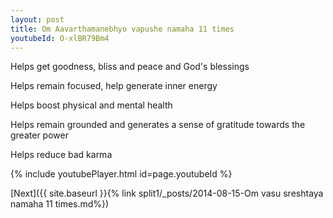 ```yaml
---
layout: post
title: Om Aavarthamanebhyo vapushe namaha 11 times
youtubeId: O-xlBR79Bm4
---
```

 
 
Helps get goodness, bliss and peace and God's blessings
 
Helps remain focused, help generate inner energy 
 
Helps boost physical and mental health 
 
Helps remain grounded and generates a sense of gratitude towards the greater power 
 
Helps reduce bad karma
 
 
 
 


{% include youtubePlayer.html id=page.youtubeId %}
 
[Next]({{ site.baseurl }}{% link  split1/_posts/2014-08-15-Om vasu sreshtaya namaha 11 times.md%})
 
